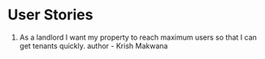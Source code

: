 # User Stories

1. As a landlord 
I want my property to reach maximum users
so that I can get tenants quickly.
author - Krish Makwana